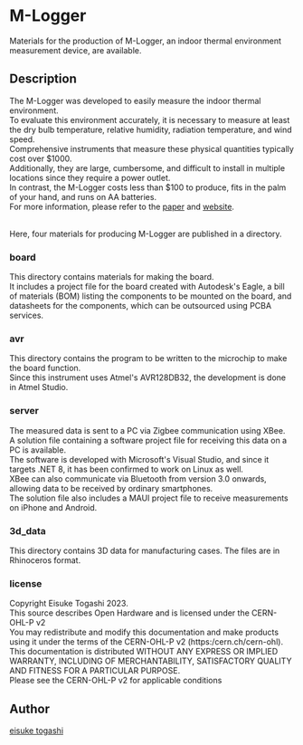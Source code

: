 # M-Logger

Materials for the production of M-Logger, an indoor thermal environment measurement device, are available.

## Description

The M-Logger was developed to easily measure the indoor thermal environment. <br>
To evaluate this environment accurately, it is necessary to measure at least the dry bulb temperature, relative humidity, radiation temperature, and wind speed.<br>
Comprehensive instruments that measure these physical quantities typically cost over $1000. <br>
Additionally, they are large, cumbersome, and difficult to install in multiple locations since they require a power outlet.<br>
In contrast, the M-Logger costs less than $100 to produce, fits in the palm of your hand, and runs on AA batteries. <br>
For more information, please refer to the [paper](https://www.jstage.jst.go.jp/article/aijt/28/68/28_267/_article/-char/ja) and [website](https://www.mlogger.jp).
<br> <br>

Here, four materials for producing M-Logger are published in a directory.

### board
This directory contains materials for making the board. <br>
It includes a project file for the board created with Autodesk's Eagle, a bill of materials (BOM) listing the components to be mounted on the board, and datasheets for the components, which can be outsourced using PCBA services.

### avr
This directory contains the program to be written to the microchip to make the board function. <br>
Since this instrument uses Atmel's AVR128DB32, the development is done in Atmel Studio.

### server
The measured data is sent to a PC via Zigbee communication using XBee. <br>
A solution file containing a software project file for receiving this data on a PC is available. <br>
The software is developed with Microsoft's Visual Studio, and since it targets .NET 8, it has been confirmed to work on Linux as well. <br>
XBee can also communicate via Bluetooth from version 3.0 onwards, allowing data to be received by ordinary smartphones. <br>
The solution file also includes a MAUI project file to receive measurements on iPhone and Android.

### 3d_data
This directory contains 3D data for manufacturing cases. The files are in Rhinoceros format.

### license
Copyright Eisuke Togashi 2023. <br>
This source describes Open Hardware and is licensed under the CERN-OHL-P v2 <br>
You may redistribute and modify this documentation and make products using it under the terms of the CERN-OHL-P v2 (https:/cern.ch/cern-ohl).  <br>
This documentation is distributed WITHOUT ANY EXPRESS OR IMPLIED WARRANTY, INCLUDING OF MERCHANTABILITY, SATISFACTORY QUALITY AND FITNESS FOR A PARTICULAR PURPOSE.  <br>
Please see the CERN-OHL-P v2 for applicable conditions

## Author

[eisuke togashi](https://www.mlogger.jp)
